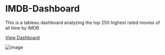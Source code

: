 # IMDB-Dashboard
This is a tableau dashboard analyzing the top 250 highest rated movies of all time by IMDB

[View Dashboard](https://public.tableau.com/views/IMDB_16981390871360/IMDBTOP250?:language=en-US&:display_count=n&:origin=viz_share_link)

![image](https://github.com/TheekshithaVaratharajsarma/IMDB-Dashboard/assets/129731048/af6e430f-e0b4-445a-8d87-4604f25efc2d)



